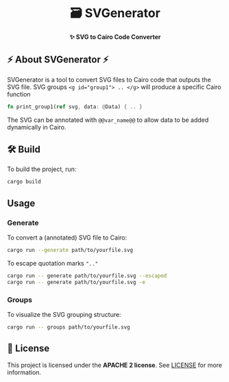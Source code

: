 <h1 align="center"> 🗃️ SVGenerator </h1>

<p align="center">
  <strong>✨ SVG to Cairo Code Converter </strong>
</p>

<!-- markdownlint-restore -->
<!-- prettier-ignore-end -->

## ⚡ About SVGenerator ⚡

SVGenerator is a tool to convert SVG files to Cairo code that outputs the SVG file.
SVG groups `<g id="group1"> .. </g>` will produce a specific Cairo function

```rust
fn print_group1(ref svg, data: @Data) { .. }
```

The SVG can be annotated with `@@var_name@@` to allow data to be added dynamically in Cairo.

## 🛠️ Build

To build the project, run:

```bash
cargo build
```

## Usage

### Generate

To convert a (annotated) SVG file to Cairo:

```bash
cargo run --generate path/to/yourfile.svg
```

To escape quotation marks `".."`

```bash
cargo run -- generate path/to/yourfile.svg --escaped
cargo run -- generate path/to/yourfile.svg -e
```

### Groups

To visualize the SVG grouping structure:

```bash
cargo run -- groups path/to/yourfile.svg
```

## 📖 License

This project is licensed under the **APACHE 2 license**. See [LICENSE](LICENSE) for more information.
